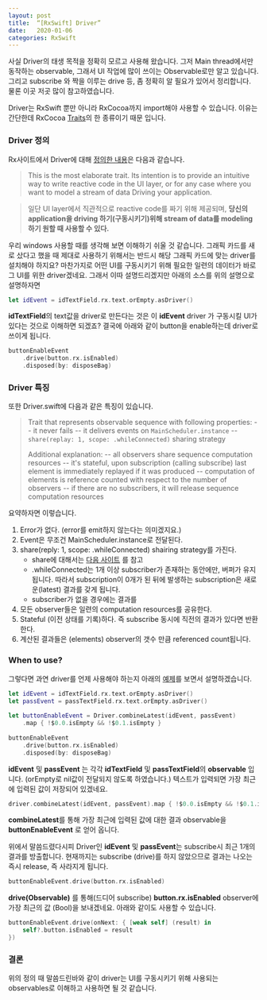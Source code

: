 ```yaml
---
layout: post
title:  “[RxSwift] Driver”
date:   2020-01-06
categories: RxSwift
---
```


사실 Driver의 태생 목적을 정확히 모르고 사용해 왔습니다. 그저 Main thread에서만 동작하는 observable, 그래서 UI 작업에 많이 쓰이는 Observable로만 알고 있습니다.
그리고 subscribe 와 짝을 이루는 drive 등, 좀 정확히 알 필요가 있어서 정리합니다. 물론 이곳 저곳 많이 참고하였습니다.

Driver는 RxSwift 뿐만 아니라 RxCocoa까지 import해야 사용할 수 있습니다. 이유는 간단한데 RxCocoa [Traits](https://github.com/ReactiveX/RxSwift/blob/master/Documentation/Traits.md)의 한 종류이기 때문 입니다. 

### Driver 정의
Rx사이트에서 Driver에 대해 [정의한 내용](https://github.com/ReactiveX/RxSwift/blob/master/Documentation/Traits.md#why-is-it-named-driver)은 다음과 같습니다.
> This is the most elaborate trait. Its intention is to provide an intuitive way to write reactive code in the UI layer, or for any case where you want to model a stream of data Driving your application.

>일단 UI layer에서 직관적으로 reactive code를 짜기 위해 제공되며, **당신의 application을 driving 하기(구동시키기)위해 stream of data를 modeling하기 원할 때 사용할 수 있다.**

우리 windows 사용할 때를 생각해 보면 이해하기 쉬울 것 같습니다. 그래픽 카드를 새로 샀다고 했을 때 제대로 사용하기 위해서는 반드시 해당 그래픽 카드에 맞는 driver를 설치해야 하지요? 마찬가지로 어떤 UI를 구동시키기 위해 필요한 일련의 데이터가 바로 그 UI를 위한 driver겠네요. 그래서 이따 설명드리겠지만 아래의 소스를 위의 설명으로 설명하자면

```swift
let idEvent = idTextField.rx.text.orEmpty.asDriver()
```

**idTextField**의 text값을 driver로 만든다는 것은 이 **idEvent** driver 가 구동시킬 UI가 있다는 것으로 이해하면 되겠죠? 결국에 아래와 같이 button을 enable하는데 driver로 쓰이게 됩니다.

```swift
buttonEnableEvent
    .drive(button.rx.isEnabled)
    .disposed(by: disposeBag)
```

### Driver 특징
또한 Driver.swift에 다음과 같은 특징이 있습니다.

> Trait that represents observable sequence with following properties:
> -- it never fails
> -- it delivers events on `MainScheduler.instance`
> -- `share(replay: 1, scope: .whileConnected)` sharing strategy
> 
> Additional explanation:
> -- all observers share sequence computation resources
> -- it's stateful, upon subscription (calling subscribe) last element is immediately replayed if it was produced
> -- computation of elements is reference counted with respect to the number of observers
> -- if there are no subscribers, it will release sequence computation resources

요약하자면 이렇습니다.
1. Error가 없다. (error를 emit하지 않는다는 의미겠지요.)
2. Event은 무조건 MainScheduler.instance로 전달된다.
3. share(reply: 1, scope: .whileConnected) shairing strategy를 가진다.
    - share에 대해서는 [다음 사이트](https://plaps153.github.io/rxswift/2020/01/06/RxSwift-Operator-Share.html) 를 참고
	- .whileConnected는 1개 이상 subscriber가 존재하는 동안에만, 버퍼가 유지됩니다. 따라서 subscription이 0개가 된 뒤에 발생하는 subscription은 새로운(latest) 결과를 갖게 됩니다.
	- subscriber가 없을 경우에는 결과를 
4. 모든 observer들은 일련의 computation resources를 공유한다.
5. Stateful (이전 상태를 기록)하다. 즉 subscribe 동시에 직전의 결과가 있다면 반환한다.
6. 계산된 결과들은 (elements) observer의 갯수 만큼 referenced count됩니다.

### When to use?
그렇다면 과연 driver를 언제 사용해야 하는지 아래의 [예제](https://mrgamza.tistory.com/497)를 보면서 설명하겠습니다.

```swift
let idEvent = idTextField.rx.text.orEmpty.asDriver()
let passEvent = passTextField.rx.text.orEmpty.asDriver()
        
let buttonEnableEvent = Driver.combineLatest(idEvent, passEvent)
    .map { !$0.0.isEmpty && !$0.1.isEmpty }
        
buttonEnableEvent
    .drive(button.rx.isEnabled)
    .disposed(by: disposeBag)
```
**idEvent** 및 **passEvent** 는 각각 **idTextField** 및 **passTextField**의 **observable** 입니다. (orEmpty로 nil값이 전달되지 않도록 하였습니다.) 텍스트가 입력되면 가장 최근에 입력된 값이 저장되어 있겠네요.

```swift
driver.combineLatest(idEvent, passEvent).map { !$0.0.isEmpty && !$0.1.isEmpty }
```
**combineLatest**를 통해 가장 최근에 입력된 값에 대한 결과 observable을 **buttonEnableEvent** 로 얻어 옵니다.

위에서 말씀드렸다시피 Driver인 **idEvent** 및 **passEvent**는 subscribe시 최근 1개의 결과를 방출합니다. 현재까지는 subscribe (drive)를 하지 않았으므로 결과는 나오는 즉시 release, 즉 사라지게 됩니다.

```swift
buttonEnableEvent.drive(button.rx.isEnabled)
```
**drive(Observable)** 를 통해(드디어 subscribe) **button.rx.isEnabled** observer에 가장 최근의 값 (Bool)을 보내겠네요. 아래와 같이도 사용할 수 있습니다.

```swift
buttonEnableEvent.drive(onNext: { [weak self] (result) in
    self?.button.isEnabled = result
})
```

### 결론
위의 정의 때 말씀드린바와 같이 driver는 UI를 구동시키기 위해 사용되는 observables로 이해하고 사용하면 될 것 같습니다.
